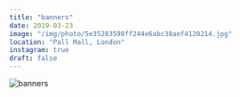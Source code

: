 ```yaml
---
title: "banners"
date: 2019-03-23
image: "/img/photo/5e35283598ff244e6abc38aef4120214.jpg"
location: "Pall Mall, London"
instagram: true
draft: false
---
```


![banners](/img/photo/5e35283598ff244e6abc38aef4120214.jpg)
